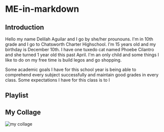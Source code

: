 # ME-in-markdown

## Introduction
 Hello my name Delilah Aguilar and I go by she/her prounouns. I'm in 10th grade and I go to Chatsworth Charter Highschool. I'm 15 years old and my birthday is December 10th. I have one tuxedo cat named Phoebe Cilantro and she turned 1 year old this past April. I'm an only child and some things I like to do on my free time is build legos and go shopping. 

Some academic goals I have for this school year is being able to comprehend every subject successfully and maintain good grades in every class. Some expectations I have for this class is to l




## Playlist

## My Collage
![my collage](collage.png)
